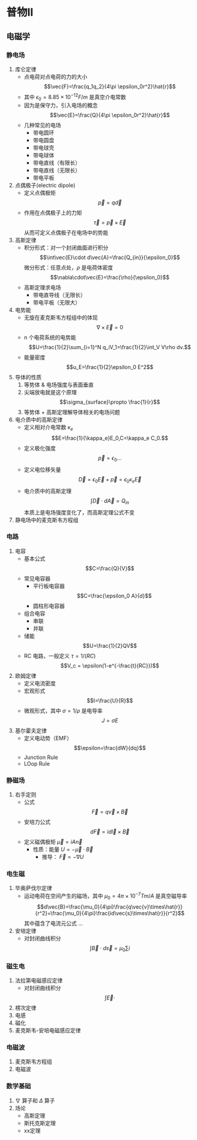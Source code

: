 # 普物II

## 电磁学

### 静电场

1. 库仑定律
    - 点电荷对点电荷的力的大小 $$\vec{F}=\frac{q_1q_2}{4\pi \epsilon_0r^2}\hat{r}$$
    - 其中 $\epsilon_0=8.85\times10^{-12}F/m$ 是真空介电常数
    - 因为是保守力，引入电场的概念  $$\vec{E}=\frac{Q}{4\pi \epsilon_0r^2}\hat{r}$$
    - 几种常见的电场
        - 带电圆环
        - 带电圆盘
        - 带电球壳
        - 带电球体
        - 带电直线（有限长）
        - 带电直线（无限长）
        - 带电平板
2. 点偶极子(electric dipole)
    - 定义点偶极矩 $$\vec{p}=q\vec{d}$$
    - 作用在点偶极子上的力矩 $$\vec{\tau}=\vec{p}\times\vec{E}$$ 从而可定义点偶极子在电场中的势能
3. 高斯定律
    - 积分形式：对一个封闭曲面进行积分 $$\int\vec{E}\cdot d\vec{A}=\frac{Q_{in}}{\epsilon_0}$$ 微分形式：任意点处，$\rho$ 是电荷体密度 $$\nabla\cdot\vec{E}=\frac{\rho}{\epsilon_0}$$
    - 高斯定理求电场
        - 带电直导线（无限长）
        - 带电平板（无限大）
4. 电势能
    - 无旋在麦克斯韦方程组中的体现 $$\nabla \times \vec{E}=0$$
    - n 个电荷系统的电势能 $$U=\frac{1}{2}\sum_{i=1}^N q_iV_1=\frac{1}{2}\int_V V\rho dv.$$
    - 能量密度 $$u_E=\frac{1}{2}\epsilon_0 E^2$$
5. 导体的性质
    1. 等势体 & 电场强度与表面垂直
    2. 尖端放电就是这个原理 $$\sigma_{surface}\propto \frac{1}{r}$$
    3. 等势体 + 高斯定理解导体相关的电场问题
6. 电介质中的高斯定律
    - 定义相对介电常数 $\kappa_e$ $$E=\frac{1}{\kappa_e}E_0,C=\kappa_e C_0.$$
    - 定义极化强度 $$\vec{p}=\epsilon_0 ...$$
    - 定义电位移矢量 $$\vec{D}=\epsilon_0 \vec{E}+\vec{p}=\epsilon_0 \kappa_e \vec{E}$$
    - 电介质中的高斯定理 $$\int\vec{D}\cdot d\vec{A}=Q_{in}$$ 本质上是电场强度变化了，而高斯定理公式不变
7. 静电场中的麦克斯韦方程组

### 电路

1. 电容
    - 基本公式 $$C=\frac{Q}{V}$$
    - 常见电容器
        - 平行板电容器 $$C=\frac{\epsilon_0 A}{d}$$
        - 圆柱形电容器
    - 组合电容
        - 串联
        - 并联
    - 储能 $$U=\frac{1}{2}QV$$
    - RC 电路，一般定义 $\tau=1/(RC)$ $$V_c = \epsilon(1-e^{-\frac{t}{RC}})$$
3. 欧姆定律
    - 定义电流密度
    - 宏观形式 $$I=\frac{U}{R}$$
    - 微观形式，其中 $\sigma=1/\rho$ 是电导率 $$J=\sigma E$$
4. 基尔霍夫定律
    - 定义电动势（EMF） $$\epsilon=\frac{dW}{dq}$$
    - Junction Rule
    - LOop Rule

### 静磁场

1. 右手定则
    - 公式 $$\vec{F}=q\vec{v}\times\vec{B}$$
    - 安培力公式 $$d\vec{F}=id\vec{l}\times\vec{B}$$
    - 定义磁偶极矩 $\vec{\mu}=iA\vec{n}$
        - 性质：能量 $U=-\vec{\mu}\cdot\vec{B}$
            - 推导： $\vec{F}=-\nabla U$

### 电生磁

1. 毕奥萨伐尔定律
    - 运动电荷在空间产生的磁场，其中 $\mu_0=4\pi\times10^{-7}Tm/A$ 是真空磁导率 $$d\vec{B}=\frac{\mu_0}{4\pi}\frac{q\vec{v}\times\hat{r}}{r^2}=\frac{\mu_0}{4\pi}\frac{id\vec{s}\times\hat{r}}{r^2}$$ 其中蕴含了电流元公式 ...
2. 安培定律
    - 对封闭曲线积分 $$\int \vec{B}\cdot d\vec{s}=\mu_0 \sum i$$

### 磁生电

1. 法拉第电磁感应定律
    - 对封闭曲线积分 $$\int \vec{E}\cdot$$
2. 楞次定律
3. 电感
4. 磁化
5. 麦克斯韦-安培电磁感应定律


### 电磁波

1. 麦克斯韦方程组
2. 电磁波

### 数学基础

1. $\nabla$ 算子和 $\Delta$ 算子
2. 场论
    - 高斯定理
    - 斯托克斯定理
    - xx定理